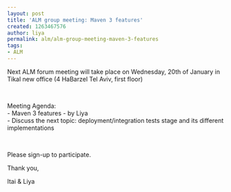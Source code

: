 ```yaml
---
layout: post
title: 'ALM group meeting: Maven 3 features'
created: 1263467576
author: liya
permalink: alm/alm-group-meeting-maven-3-features
tags:
- ALM
---
```

<p>Next ALM forum meeting will take place on Wednesday, 20th of January in Tikal new office (4 HaBarzel Tel Aviv, first floor)</p>
<p>&nbsp;</p>
<p>Meeting Agenda:<br />
- Maven 3 features - by Liya<br />
- Discuss the next topic: deployment/integration tests stage and its different implementations</p>
<p>&nbsp;</p>
<p>Please sign-up to participate.</p>
<p>Thank you,</p>
<p>Itai &amp; Liya</p>
